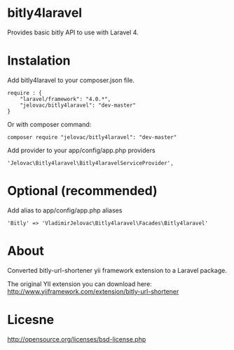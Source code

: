 bitly4laravel
=============

Provides basic bitly API to use with Laravel 4.

Instalation
===========

Add bitly4laravel to your composer.json file.

    require : {
        "laravel/framework": "4.0.*",
        "jelovac/bitly4laravel": "dev-master"
    }

Or with composer command:

    composer require "jelovac/bitly4laravel": "dev-master"

Add provider to your app/config/app.php providers

    'Jelovac\Bitly4laravel\Bitly4laravelServiceProvider',

Optional (recommended)
======================

Add alias to app/config/app.php aliases

    'Bitly' => 'VladimirJelovac\Bitly4laravel\Facades\Bitly4laravel'

About
=====

Converted bitly-url-shortener yii framework extension to a Laravel package.

The original YII extension you can download here: 
http://www.yiiframework.com/extension/bitly-url-shortener

Licesne
=======

http://opensource.org/licenses/bsd-license.php
